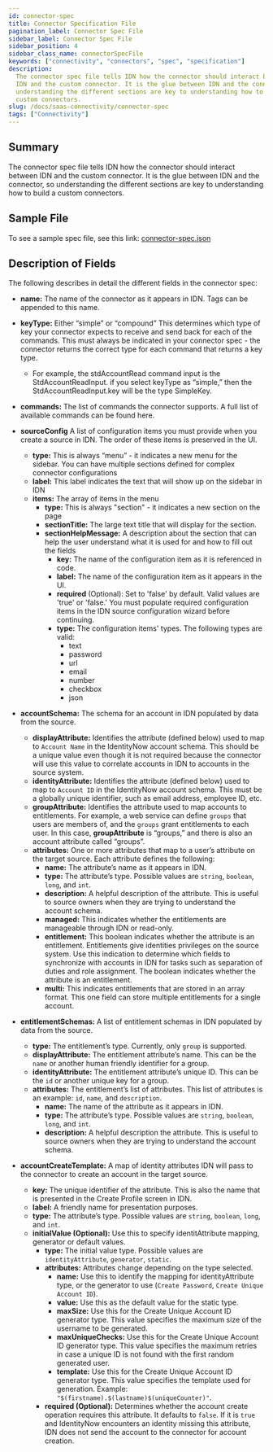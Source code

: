 ```yaml
---
id: connector-spec
title: Connector Specification File
pagination_label: Connector Spec File
sidebar_label: Connector Spec File
sidebar_position: 4
sidebar_class_name: connectorSpecFile
keywords: ["connectivity", "connectors", "spec", "specification"]
description:
  The connector spec file tells IDN how the connector should interact between
  IDN and the custom connector. It is the glue between IDN and the connector, so
  understanding the different sections are key to understanding how to build a
  custom connectors.
slug: /docs/saas-connectivity/connector-spec
tags: ["Connectivity"]
---
```


## Summary

The connector spec file tells IDN how the connector should interact between IDN
and the custom connector. It is the glue between IDN and the connector, so
understanding the different sections are key to understanding how to build a
custom connectors.

## Sample File

To see a sample spec file, see this link:
[connector-spec.json](https://github.com/sailpoint-oss/airtable-example-connector/blob/main/connector-spec.json)

## Description of Fields

The following describes in detail the different fields in the connector spec:

- **name:** The name of the connector as it appears in IDN. Tags can be appended
  to this name.

- **keyType:** Either “simple” or “compound” This determines which type of key
  your connector expects to receive and send back for each of the commands. This
  must always be indicated in your connector spec - the connector returns the
  correct type for each command that returns a key type.

  - For example, the stdAccountRead command input is the StdAccountReadInput. if
    you select keyType as “simple,” then the StdAccountReadInput.key will be the
    type SimpleKey.

- **commands:** The list of commands the connector supports. A full list of
  available commands can be found here.

- **sourceConfig** A list of configuration items you must provide when you
  create a source in IDN. The order of these items is preserved in the UI.
  - **type:** This is always “menu” - it indicates a new menu for the sidebar. You can have multiple sections defined for complex connector configurations
  - **label:** This label indicates the text that will show up on the sidebar in IDN
  - **items:** The array of items in the menu
    - **type:** This is always "section" - it indicates a new section on the page
    - **sectionTitle:** The large text title that will display for the section.
    - **sectionHelpMessage:** A description about the section that can help the user understand what it is used for and how to fill out the fields
      - **key:** The name of the configuration item as it is referenced in code.
      - **label:** The name of the configuration item as it appears in the UI.
      - **required** (Optional): Set to 'false' by default. Valid values are
        'true' or 'false.' You must populate required configuration items in the
        IDN source configuration wizard before continuing.
      - **type:** The configuration items' types. The following types are valid:
        - text
        - password
        - url
        - email
        - number
        - checkbox
        - json
- **accountSchema:** The schema for an account in IDN populated by data from
  the source.
  - **displayAttribute:** Identifies the attribute (defined below) used to
    map to `Account Name` in the IdentityNow account schema. This should be
    a unique value even though it is not required because the connector will
    use this value to correlate accounts in IDN to accounts in the source
    system.
  - **identityAttribute:** Identifies the attribute (defined below) used to
    map to `Account ID` in the IdentityNow account schema. This must be a
    globally unique identifier, such as email address, employee ID, etc.
  - **groupAttribute:** Identifies the attribute used to map accounts to
    entitlements. For example, a web service can define `groups` that users
    are members of, and the `groups` grant entitlements to each user. In
    this case, **groupAttribute** is “groups,” and there is also an account
    attribute called “groups”.
  - **attributes:** One or more attributes that map to a user’s attribute on
    the target source. Each attribute defines the following:
    - **name:** The attribute’s name as it appears in IDN.
    - **type:** The attribute’s type. Possible values are `string`,
      `boolean`, `long`, and `int`.
    - **description:** A helpful description of the attribute. This is
      useful to source owners when they are trying to understand the account
      schema.
    - **managed:** This indicates whether the entitlements are manageable
      through IDN or read-only.
    - **entitlement:** This boolean indicates whether the attribute is an
      entitlement. Entitlements give identities privileges on the source
      system. Use this indication to determine which fields to synchronize
      with accounts in IDN for tasks such as separation of duties and role
      assignment. The boolean indicates whether the attribute is an
      entitlement.
    - **multi:** This indicates entitlements that are stored in an array
      format. This one field can store multiple entitlements for a single
      account.
- **entitlementSchemas:** A list of entitlement schemas in IDN populated
  by data from the source.
  - **type:** The entitlement’s type. Currently, only `group` is
    supported.
  - **displayAttribute:** The entitlement attribute’s name. This can be
    the `name` or another human friendly identifier for a group.
  - **identityAttribute:** The entitlement attribute’s unique ID. This can
    be the `id` or another unique key for a group.
  - **attributes:** The entitlement’s list of attributes. This list of
    attributes is an example: `id`, `name`, and `description`.
    - **name:** The name of the attribute as it appears in IDN.
    - **type:** The attribute’s type. Possible values are `string`,
      `boolean`, `long`, and `int`.
    - **description:** A helpful description the attribute. This is useful
      to source owners when they are trying to understand the account
      schema.
- **accountCreateTemplate:** A map of identity attributes IDN will pass to
  the connector to create an account in the target source.
  - **key:** The unique identifier of the attribute. This is also the name
    that is presented in the Create Profile screen in IDN.
  - **label:** A friendly name for presentation purposes.
  - **type:** The attribute’s type. Possible values are `string`,
    `boolean`, `long`, and `int`.
  - **initialValue (Optional):** Use this to specify identitAttribute
    mapping, generator or default values.
    - **type:** The initial value type. Possible values are
      `identityAttribute`, `generator`, `static`.
    - **attributes:** Attributes change depending on the type selected.
      - **name:** Use this to identify the mapping for identityAttribute
        type, or the generator to use (`Create Password`,
        `Create Unique Account ID`).
      - **value:** Use this as the default value for the static type.
      - **maxSize:** Use this for the Create Unique Account ID generator
        type. This value specifies the maximum size of the username to be
        generated.
      - **maxUniqueChecks:** Use this for the Create Unique Account ID
        generator type. This value specifies the maximum retries in case a
        unique ID is not found with the first random generated user.
      - **template:** Use this for the Create Unique Account ID generator
        type. This value specifies the template used for generation.
        Example: `"$(firstname).$(lastname)$(uniqueCounter)"`.
    - **required (Optional):** Determines whether the account create
      operation requires this attribute. It defaults to `false`. If it is
      `true` and IdentityNow encounters an identity missing this
      attribute, IDN does not send the account to the connector for
      account creation.

